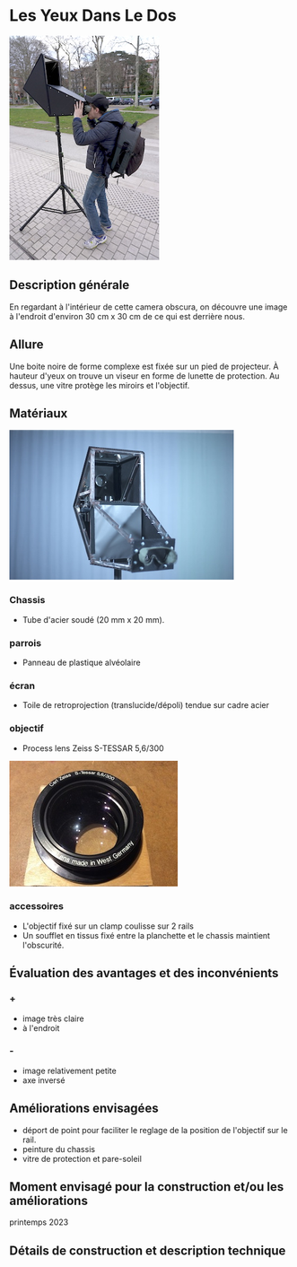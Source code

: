#  Les Yeux Dans Le Dos
![les_yeux_dans_le_dos_4](/photos/les_yeux_dans_le_dos_4_ultralight.JPG)
## Description générale
En regardant à l'intérieur de cette camera obscura, on découvre une image à l'endroit d'environ 30 cm x 30 cm de ce qui est derrière nous.
## Allure
Une boite noire de forme complexe est fixée sur un pied de projecteur. À hauteur d'yeux on trouve un viseur en forme de lunette de protection. Au dessus, une vitre protège les miroirs et l'objectif.
## Matériaux
![les_yeux_dans_le_dos_1](/photos/les_yeux_dans_le_dos_1_ultralight.JPG)
### Chassis
- Tube d'acier soudé (20 mm x 20 mm).
### parrois
- Panneau de plastique alvéolaire
### écran
- Toile de retroprojection (translucide/dépoli) tendue sur cadre acier
### objectif
- Process lens Zeiss S-TESSAR 5,6/300

![zeiss_tessar_5,6_300](/photos/zeiss_tessar_5,6_300.jpg)
### accessoires
- L'objectif fixé sur un clamp coulisse sur 2 rails
- Un soufflet en tissus fixé entre la planchette et le chassis maintient l'obscurité.
## Évaluation des avantages et des inconvénients
### +
- image très claire
- à l'endroit
### -
- image relativement petite
- axe inversé
## Améliorations envisagées
- déport de point pour faciliter le reglage de la position de l'objectif sur le rail.
- peinture du chassis
- vitre de protection et pare-soleil
## Moment envisagé pour la construction et/ou les améliorations
printemps 2023
## Détails de construction et description technique
